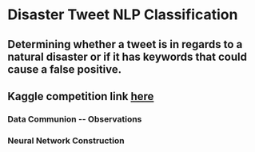 # Disaster Tweet NLP Classification
## Determining whether a tweet is in regards to a natural disaster or if it has keywords that could cause a false positive.
## Kaggle competition link [here](https://www.kaggle.com/c/nlp-getting-started/overview)

### Data Communion -- Observations


### Neural Network Construction 
